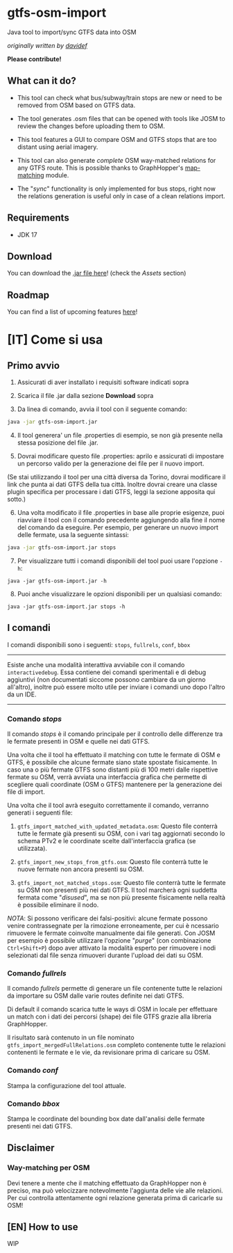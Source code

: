 # gtfs-osm-import
Java tool to import/sync GTFS data into OSM 
  
*originally written by [davidef](https://github.com/davidef)*

**Please contribute!**


## What can it do?

- This tool can check what bus/subway/train stops are new or need to be removed from OSM based on GTFS data.

- The tool generates .osm files that can be opened with tools like JOSM to review the changes before uploading them to OSM.

- This tool features a GUI to compare OSM and GTFS stops that are too distant using aerial imagery.

- This tool can also generate *complete* OSM way-matched relations for any GTFS route. This is possible thanks to GraphHopper's [map-matching](https://github.com/graphhopper/graphhopper/tree/master/map-matching) module.

- The "*sync*" functionality is only implemented for bus stops, right now the relations generation is useful only in case of a clean relations import.



## Requirements
- JDK 17

## Download

You can download the [.jar file here](https://github.com/Gabboxl/gtfs-osm-import/releases/latest)! (check the *Assets* section)

## Roadmap

You can find a list of upcoming features [here](https://github.com/users/Gabboxl/projects/3)!



# [IT] Come si usa

## Primo avvio

1) Assicurati di aver installato i requisiti software indicati sopra

2) Scarica il file .jar dalla sezione **Download** sopra

3) Da linea di comando, avvia il tool con il seguente comando:
```bash
java -jar gtfs-osm-import.jar
```

4) Il tool generera' un file .properties di esempio, se non già presente nella stessa posizione del file .jar.

5) Dovrai modificare questo file .properties: aprilo e assicurati di impostare un percorso valido per la generazione dei file per il nuovo import. 

(Se stai utilizzando il tool per una città diversa da Torino, dovrai modificare il link che punta ai dati GTFS della tua città. Inoltre dovrai creare una classe plugin specifica per processare i dati GTFS, leggi la sezione apposita qui sotto.)

6) Una volta modificato il file .properties in base alle proprie esigenze, puoi riavviare il tool con il comando precedente aggiungendo alla fine il nome del comando da eseguire. 
Per esempio, per generare un nuovo import delle fermate, usa la seguente sintassi:
```bash
java -jar gtfs-osm-import.jar stops
```

7) Per visualizzare tutti i comandi disponibili del tool puoi usare l'opzione `-h`:

`java -jar gtfs-osm-import.jar -h`

8) Puoi anche visualizzare le opzioni disponibili per un qualsiasi comando: 

`java -jar gtfs-osm-import.jar stops -h`

## I comandi

I comandi disponibili sono i seguenti: `stops`, `fullrels`, `conf`, `bbox`

----
Esiste anche una modalità interattiva avviabile con il comando `interactivedebug`. Essa contiene dei comandi sperimentali e di debug aggiuntivi (non documentati siccome possono cambiare da un giorno all'altro), inoltre può essere molto utile per inviare i comandi uno dopo l'altro da un IDE.

----

### Comando *stops*

Il comando *stops* è il comando principale per il controllo delle differenze tra le fermate presenti in OSM e quelle nei dati GTFS.

Una volta che il tool ha effettuato il matching con tutte le fermate di OSM e GTFS, è possibile che alcune fermate siano state spostate fisicamente.
In caso una o più fermate GTFS sono distanti più di 100 metri dalle rispettive fermate su OSM, verrà avviata una interfaccia grafica che permette di scegliere quali coordinate (OSM o GTFS) mantenere per la generazione dei file di import.

Una volta che il tool avrà eseguito correttamente il comando, verranno generati i seguenti file:

1) `gtfs_import_matched_with_updated_metadata.osm`: Questo file conterrà tutte le fermate già presenti su OSM, con i vari tag aggiornati secondo lo schema PTv2 e le coordinate scelte dall'interfaccia grafica (se utilizzata).

2) `gtfs_import_new_stops_from_gtfs.osm`: Questo file conterrà tutte le nuove fermate non ancora presenti su OSM.


3) `gtfs_import_not_matched_stops.osm`: Questo file conterrà tutte le fermate su OSM non presenti più nei dati GTFS.
Il tool marcherà ogni suddetta fermata come "*disused*", ma se non più presente fisicamente nella realtà è possibile eliminare il nodo.

*NOTA*: Si possono verificare dei falsi-positivi: alcune fermate possono venire contrassegnate per la rimozione erroneamente, per cui è ncessario rimuovere le fermate coinvolte manualmente dai file generati. Con JOSM per esempio è possibile utilizzare l'opzione "*purge*" (con combinazione `Ctrl+Shift+P`) dopo aver attivato la modalità esperto per rimuovere i nodi selezionati dal file senza rimuoveri durante l'upload dei dati su OSM.




### Comando *fullrels*
Il comando *fullrels* permette di generare un file contenente tutte le relazioni da importare su OSM dalle varie routes definite nei dati GTFS.

Di default il comando scarica tutte le ways di OSM in locale per effettuare un match con i dati dei percorsi (shape) dei file GTFS grazie alla libreria GraphHopper.

Il risultato sarà contenuto in un file nominato `gtfs_import_mergedFullRelations.osm` completo contenente tutte le relazioni contenenti le fermate e le vie, da revisionare prima di caricare su OSM.


### Comando *conf*

Stampa la configurazione del tool attuale.


### Comando *bbox*

Stampa le coordinate del bounding box date dall'analisi delle fermate presenti nei dati GTFS.

## Disclaimer

### Way-matching per OSM
Devi tenere a mente che il matching effettuato da GraphHopper non è preciso, ma può velocizzare notevolmente l'aggiunta delle vie alle relazioni. Per cui controlla attentamente ogni relazione generata prima di caricarle su OSM! 

## [EN] How to use
WIP
